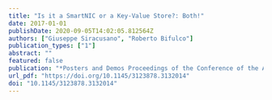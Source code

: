 ```yaml
---
title: "Is it a SmartNIC or a Key-Value Store?: Both!"
date: 2017-01-01
publishDate: 2020-09-05T14:02:05.812564Z
authors: ["Giuseppe Siracusano", "Roberto Bifulco"]
publication_types: ["1"]
abstract: ""
featured: false
publication: "*Posters and Demos Proceedings of the Conference of the ACM Special Interest Group on Data Communication, SIGCOMM 2017, Los Angeles, CA, USA, August 21-25, 2017*"
url_pdf: "https://doi.org/10.1145/3123878.3132014"
doi: "10.1145/3123878.3132014"
---
```


